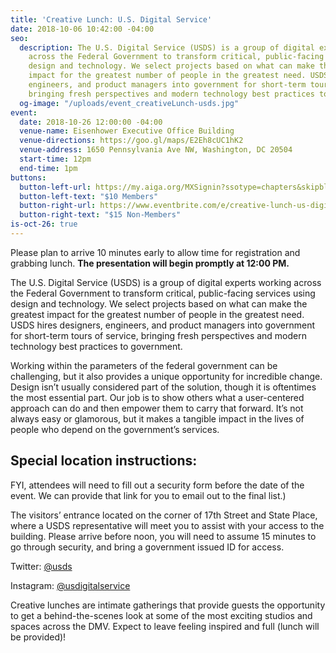 ```yaml
---
title: 'Creative Lunch: U.S. Digital Service'
date: 2018-10-06 10:42:00 -04:00
seo:
  description: The U.S. Digital Service (USDS) is a group of digital experts working
    across the Federal Government to transform critical, public-facing services using
    design and technology. We select projects based on what can make the greatest
    impact for the greatest number of people in the greatest need. USDS hires designers,
    engineers, and product managers into government for short-term tours of service,
    bringing fresh perspectives and modern technology best practices to government.
  og-image: "/uploads/event_creativeLunch-usds.jpg"
event:
  date: 2018-10-26 12:00:00 -04:00
  venue-name: Eisenhower Executive Office Building
  venue-directions: https://goo.gl/maps/E2Eh8cUC1hK2
  venue-address: 1650 Pennsylvania Ave NW, Washington, DC 20504
  start-time: 12pm
  end-time: 1pm
buttons:
  button-left-url: https://my.aiga.org/MXSignin?ssotype=chapters&skipblacklist&returnurl=https%3A%2F%2Fdc.aiga.org%2F%3Fpost_type%3Dikit_event%26p%3D274263%26redirect_source%3Deventbrite_register
  button-left-text: "$10 Members"
  button-right-url: https://www.eventbrite.com/e/creative-lunch-us-digital-service-tickets-51017132617
  button-right-text: "$15 Non-Members"
is-oct-26: true
---
```


Please plan to arrive 10 minutes early to allow time for registration and grabbing lunch. **The presentation will begin promptly at 12:00 PM.**

The U.S. Digital Service (USDS) is a group of digital experts working across the Federal Government to transform critical, public-facing services using design and technology. We select projects based on what can make the greatest impact for the greatest number of people in the greatest need. USDS hires designers, engineers, and product managers into government for short-term tours of service, bringing fresh perspectives and modern technology best practices to government.

Working within the parameters of the federal government can be challenging, but it also provides a unique opportunity for incredible change. Design isn’t usually considered part of the solution, though it is oftentimes the most essential part. Our job is to show others what a user-centered approach can do and then empower them to carry that forward. It’s not always easy or glamorous, but it makes a tangible impact in the lives of people who depend on the government’s services.

## Special location instructions:
FYI, attendees will need to fill out a security form before the date of the event. We can provide that link for you to email out to the final list.)

The visitors’ entrance located on the corner of 17th Street and State Place, where a USDS representative will meet you to assist with your access to the building. Please arrive before noon, you will need to assume 15 minutes to go through security, and bring a government issued ID for access.

Twitter: [@usds](https://www.twitter.com/usds/)

Instagram: [@usdigitalservice](https://www.instagram.com/usdigitalservice/)

Creative lunches are intimate gatherings that provide guests the opportunity to get a behind-the-scenes look at some of the most exciting studios and spaces across the DMV. Expect to leave feeling inspired and full (lunch will be provided)!
